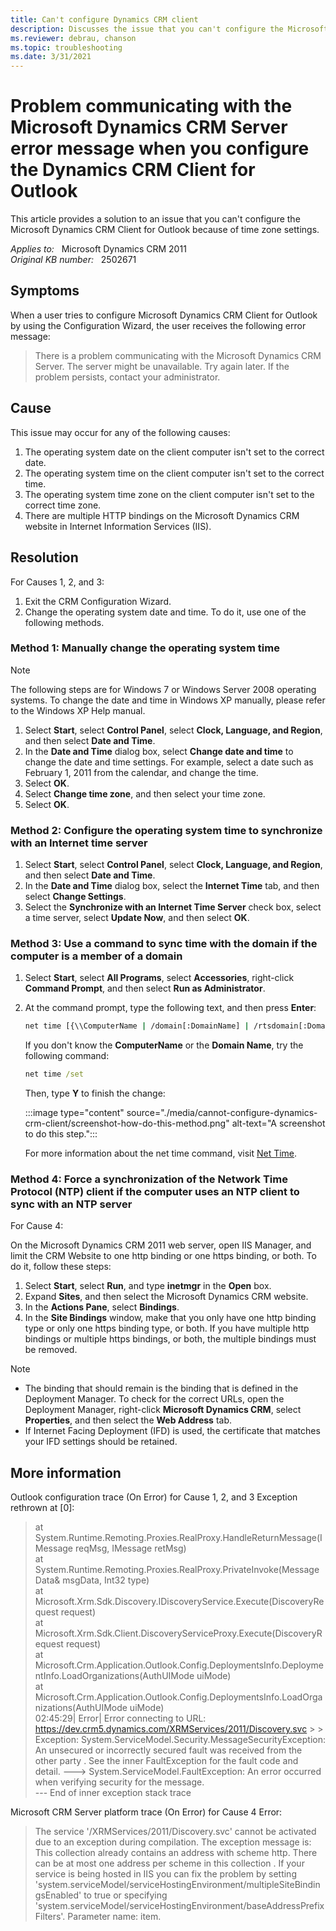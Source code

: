 ```yaml
---
title: Can't configure Dynamics CRM client
description: Discusses the issue that you can't configure the Microsoft Dynamics CRM Client for Outlook because of time zone settings.
ms.reviewer: debrau, chanson
ms.topic: troubleshooting
ms.date: 3/31/2021
---
```

# Problem communicating with the Microsoft Dynamics CRM Server error message when you configure the Dynamics CRM Client for Outlook

This article provides a solution to an issue that you can't configure the Microsoft Dynamics CRM Client for Outlook because of time zone settings.

_Applies to:_ &nbsp; Microsoft Dynamics CRM 2011  
_Original KB number:_ &nbsp; 2502671

## Symptoms

When a user tries to configure Microsoft Dynamics CRM Client for Outlook by using the Configuration Wizard, the user receives the following error message:

> There is a problem communicating with the Microsoft Dynamics CRM Server. The server might be unavailable. Try again later. If the problem persists, contact your administrator.

## Cause

This issue may occur for any of the following causes:

1. The operating system date on the client computer isn't set to the correct date.
2. The operating system time on the client computer isn't set to the correct time.
3. The operating system time zone on the client computer isn't set to the correct time zone.
4. There are multiple HTTP bindings on the Microsoft Dynamics CRM website in Internet Information Services (IIS).

## Resolution

For Causes 1, 2, and 3:

1. Exit the CRM Configuration Wizard.
2. Change the operating system date and time. To do it, use one of the following methods.

### Method 1: Manually change the operating system time  

> [!NOTE]
> The following steps are for Windows 7 or Windows Server 2008 operating systems. To change the date and time in Windows XP manually, please refer to the Windows XP Help manual.

1. Select **Start**, select **Control Panel**, select **Clock, Language, and Region**, and then select **Date and Time**.
2. In the **Date and Time** dialog box, select **Change date and time** to change the date and time settings. For example, select a date such as February 1, 2011 from the calendar, and change the time.
3. Select **OK**.
4. Select **Change time zone**, and then select your time zone.
5. Select **OK**.

### Method 2: Configure the operating system time to synchronize with an Internet time server

1. Select **Start**, select **Control Panel**, select **Clock, Language, and Region**, and then select **Date and Time**.
2. In the **Date and Time** dialog box, select the **Internet Time** tab, and then select **Change Settings**.
3. Select the **Synchronize with an Internet Time Server** check box, select a time server, select **Update Now**, and then select **OK**.

### Method 3: Use a command to sync time with the domain if the computer is a member of a domain

1. Select **Start**, select **All Programs**, select **Accessories**, right-click **Command Prompt**, and then select **Run as Administrator**.
2. At the command prompt, type the following text, and then press **Enter**:

    ```cmd
    net time [{\\ComputerName | /domain[:DomainName] | /rtsdomain[:DomainName]}] [/set]
    ```

    If you don't know the **ComputerName** or the **Domain Name**, try the following command:  

      ```cmd
      net time /set
      ```

    Then, type **Y** to finish the change:

    :::image type="content" source="./media/cannot-configure-dynamics-crm-client/screenshot-how-do-this-method.png" alt-text="A screenshot to do this step.":::

    For more information about the net time command, visit [Net Time](/previous-versions/windows/it-pro/windows-xp/bb490716(v=technet.10)).

### Method 4: Force a synchronization of the Network Time Protocol (NTP) client if the computer uses an NTP client to sync with an NTP server  

For Cause 4:

On the Microsoft Dynamics CRM 2011 web server, open IIS Manager, and limit the CRM Website to one http binding or one https binding, or both. To do it, follow these steps:

1. Select **Start**, select **Run**, and type **inetmgr** in the **Open** box.
2. Expand **Sites**, and then select the Microsoft Dynamics CRM website.
3. In the **Actions Pane**, select **Bindings**.
4. In the **Site Bindings** window, make that you only have one http binding type or only one https binding type, or both. If you have multiple http bindings or multiple https bindings, or both, the multiple bindings must be removed.

> [!NOTE]
>
> - The binding that should remain is the binding that is defined in the Deployment Manager. To check for the correct URLs, open the Deployment Manager, right-click **Microsoft Dynamics CRM**, select **Properties**, and then select the **Web Address** tab.
> - If Internet Facing Deployment (IFD) is used, the certificate that matches your IFD settings should be retained.

## More information

Outlook configuration trace (On Error) for Cause 1, 2, and 3 Exception rethrown at [0]:

  > at System.Runtime.Remoting.Proxies.RealProxy.HandleReturnMessage(IMessage reqMsg, IMessage retMsg)  
    at System.Runtime.Remoting.Proxies.RealProxy.PrivateInvoke(MessageData& msgData, Int32 type)  
    at Microsoft.Xrm.Sdk.Discovery.IDiscoveryService.Execute(DiscoveryRequest request)  
    at Microsoft.Xrm.Sdk.Client.DiscoveryServiceProxy.Execute(DiscoveryRequest request)  
    at Microsoft.Crm.Application.Outlook.Config.DeploymentsInfo.DeploymentInfo.LoadOrganizations(AuthUIMode uiMode)  
    at Microsoft.Crm.Application.Outlook.Config.DeploymentsInfo.LoadOrganizations(AuthUIMode uiMode)  
    02:45:29| Error| Error connecting to URL: <https://dev.crm5.dynamics.com/XRMServices/2011/Discovery.svc>
    >
    > Exception: System.ServiceModel.Security.MessageSecurityException: An unsecured or incorrectly secured fault was received from the other party . See the inner FaultException for the fault code and detail. ---> System.ServiceModel.FaultException: An error occurred when verifying security for the message.  
    --- End of inner exception stack trace

Microsoft CRM Server platform trace (On Error) for Cause 4 Error:

  > The service '/XRMServices/2011/Discovery.svc' cannot be activated due to an exception during compilation. The exception message is: This collection already contains an address with scheme http. There can be at most one address per scheme in this collection . If your service is being hosted in IIS you can fix the problem by setting 'system.serviceModel/serviceHostingEnvironment/multipleSiteBindingsEnabled' to true or specifying 'system.serviceModel/serviceHostingEnvironment/baseAddressPrefixFilters'.
  Parameter name: item.
